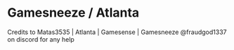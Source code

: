 # Gamesneeze / Atlanta
Credits to Matas3535 | Atlanta | Gamesense | Gamesneeze
@fraudgod1337 on discord for any help
